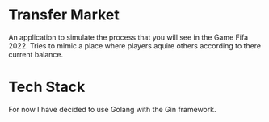 # Transfer Market
An application to simulate the process that you will see in the Game Fifa 2022. Tries to mimic a place where players aquire others according to there current balance.

# Tech Stack
For now I have decided to use Golang with the Gin framework.
